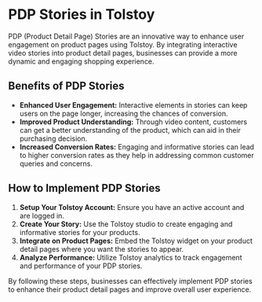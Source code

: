 # PDP Stories in Tolstoy

PDP (Product Detail Page) Stories are an innovative way to enhance user engagement on product pages using Tolstoy. By integrating interactive video stories into product detail pages, businesses can provide a more dynamic and engaging shopping experience.

## Benefits of PDP Stories
- **Enhanced User Engagement:** Interactive elements in stories can keep users on the page longer, increasing the chances of conversion.
- **Improved Product Understanding:** Through video content, customers can get a better understanding of the product, which can aid in their purchasing decision.
- **Increased Conversion Rates:** Engaging and informative stories can lead to higher conversion rates as they help in addressing common customer queries and concerns.

## How to Implement PDP Stories
1. **Setup Your Tolstoy Account:** Ensure you have an active account and are logged in.
2. **Create Your Story:** Use the Tolstoy studio to create engaging and informative stories for your products.
3. **Integrate on Product Pages:** Embed the Tolstoy widget on your product detail pages where you want the stories to appear.
4. **Analyze Performance:** Utilize Tolstoy analytics to track engagement and performance of your PDP stories.

By following these steps, businesses can effectively implement PDP stories to enhance their product detail pages and improve overall user experience.